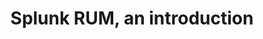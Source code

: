 ---
title: Splunk RUM, an introduction
linkTitle:  Real Browser Checks
weight: 3
manualLinkRelref: ../_index.md
---